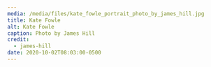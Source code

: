 ```yaml
---
media: /media/files/kate_fowle_portrait_photo_by_james_hill.jpg
title: Kate Fowle
alt: Kate Fowle
caption: Photo by James Hill
credit:
  - james-hill
date: 2020-10-02T08:03:00-0500
---
```

